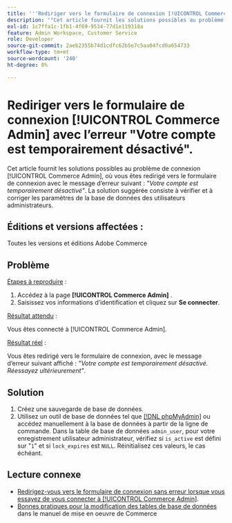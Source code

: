 ```yaml
---
title: '''Rediriger vers le formulaire de connexion [!UICONTROL Commerce Admin] avec l''erreur "Votre compte est temporairement désactivé"'''
description: '"Cet article fournit les solutions possibles au problème de connexion de l’administrateur Commerce, où vous êtes redirigé vers le formulaire de connexion avec le message d’erreur suivant : *"Votre compte est temporairement désactivé"*. La solution suggérée est de vérifier et de corriger les paramètres de la base de données des utilisateurs administrateurs."'
exl-id: 1c7ffa1c-1fb1-4f69-9534-77d1e119318a
feature: Admin Workspace, Customer Service
role: Developer
source-git-commit: 2aeb2355b74d1cdfc62b5e7c5aa04fcd0a654733
workflow-type: tm+mt
source-wordcount: '240'
ht-degree: 0%

---
```


# Rediriger vers le formulaire de connexion [!UICONTROL Commerce Admin] avec l’erreur &quot;Votre compte est temporairement désactivé&quot;.

Cet article fournit les solutions possibles au problème de connexion [!UICONTROL Commerce Admin], où vous êtes redirigé vers le formulaire de connexion avec le message d’erreur suivant : *&quot;Votre compte est temporairement désactivé&quot;*. La solution suggérée consiste à vérifier et à corriger les paramètres de la base de données des utilisateurs administrateurs.

## Éditions et versions affectées :

Toutes les versions et éditions Adobe Commerce

## Problème

<u>Étapes à reproduire</u> :

1. Accédez à la page **[!UICONTROL Commerce Admin]** .
1. Saisissez vos informations d’identification et cliquez sur **Se connecter**.

<u>Résultat attendu</u> :

Vous êtes connecté à [!UICONTROL Commerce Admin].

<u>Résultat réel</u> :

Vous êtes redirigé vers le formulaire de connexion, avec le message d’erreur suivant affiché : *&quot;Votre compte est temporairement désactivé. Réessayez ultérieurement&quot;*.

## Solution

1. Créez une sauvegarde de base de données.
1. Utilisez un outil de base de données tel que [[!DNL phpMyAdmin]](https://experienceleague.adobe.com/en/docs/commerce-operations/installation-guide/prerequisites/optional-software#phpmyadmin) ou accédez manuellement à la base de données à partir de la ligne de commande. Dans la table de base de données `admin_user`, pour votre enregistrement utilisateur administrateur, vérifiez si `is_active` est défini sur &quot;`1`&quot; et si `lock_expires` est `NULL`. Réinitialisez ces valeurs, le cas échéant.

## Lecture connexe

* [ Redirigez-vous vers le formulaire de connexion sans erreur lorsque vous essayez de vous connecter à [!UICONTROL Commerce Admin]](https://experienceleague.adobe.com/en/docs/commerce-knowledge-base/kb/troubleshooting/miscellaneous/login-redirect-when-trying-to-login-to-magento-admin).
* [ Bonnes pratiques pour la modification des tables de base de données](https://experienceleague.adobe.com/en/docs/commerce-operations/implementation-playbook/best-practices/development/modifying-core-and-third-party-tables#why-adobe-recommends-avoiding-modifications) dans le manuel de mise en oeuvre de Commerce
